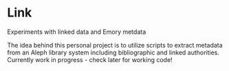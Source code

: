 # Link
Experiments with linked data and Emory metdata

The idea behind this personal project is to utilize scripts to extract metadata from an Aleph library system including 
bibliographic and linked authorities.  Currently work in progress - check later for working code!

